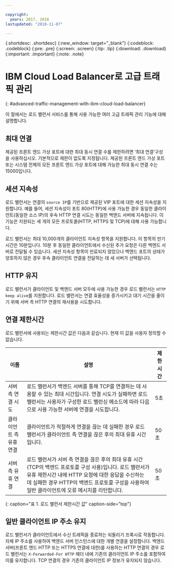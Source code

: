 ```yaml
---

copyright:
  years: 2017, 2018
lastupdated: "2018-11-07"

---
```


{:shortdesc: .shortdesc}
{:new_window: target="_blank"}
{:codeblock: .codeblock}
{:pre: .pre}
{:screen: .screen}
{:tip: .tip}
{:download: .download}
{:important: .important}
{:note: .note}

# IBM Cloud Load Balancer로 고급 트래픽 관리
{: #advanced-traffic-management-with-ibm-cloud-load-balancer}

이 절에서는 로드 밸런서 서비스를 통해 사용 가능한 여러 고급 트래픽 관리 기능에 대해 설명합니다.

## 최대 연결

제공된 프론트 엔드 가상 포트에 대한 최대 동시 연결 수를 제한하려면 ‘최대 연결’구성을 사용하십시오. 기본적으로 제한이 없도록 지정됩니다. 제공된 프론트 엔드 가상 포트 또는 시스템 전체의 모든 프론트 엔드 가상 포트에 대해 가능한 최대 동시 연결 수는 15000입니다.  

## 세션 지속성

로드 밸런서는 연결의 `source IP`를 기반으로 제공된 VIP 포트에 대한 세션 지속성을 지원합니다. 예를 들어, 세션 지속성이 포트 80(HTTP)에 사용 가능한 경우 동일한 클라이언트(동일한 소스 IP)의 후속 HTTP 연결 시도는 동일한 백엔드 서버에 지속됩니다. 이 기능은 지원되는 세 개의 모든 프로토콜(HTTP, HTTPS 및 TCP)에 대해 사용 가능합니다.

로드 밸런서는 최대 10,000개의 클라이언트 지속성 항목을 지원합니다. 이 항목의 만기 시간은 10분입니다. 10분 후 동일한 클라이언트에서 수신된 추가 요청은 다른 백엔드 서버로 전달될 수 있습니다. 세션 지속성 항목이 만료되지 않았으나 백엔드 포트의 상태가 양호하지 않은 경우 후속 클라이언트 연결을 전달하는 데 새 서버가 선택됩니다.  

## HTTP 유지
로드 밸런서가 클라이언트 및 백엔드 서버 모두에 사용 가능한 경우 로드 밸런서는 `HTTP keep alive`를 지원합니다. 로드 밸런서는 연결 효율성을 증가시키고 대기 시간을 줄이기 위해 서버 측 HTTP 연결의 재사용을 시도합니다.

## 연결 제한시간
로드 밸런서에 사용되는 제한시간 값은 다음과 같습니다. 현재 이 값을 사용자 정의할 수 없습니다.

|이름 |설명 |제한시간 |                                                                                              
| ------------------------------------------ | --------------------------------------------------- | ------------------- |
|서버 측 연결 시도    |로드 밸런서가 백엔드 서버를 통해 TCP를 연결하는 데 사용할 수 있는 최대 시간입니다. 연결 시도가 실패하면 로드 밸런서는 사용자가 구성한 로드 밸런싱 메소드에 따라 다음으로 사용 가능한 서버에 연결을 시도합니다. |5초   |
|클라이언트 측 유휴 연결  |클라이언트가 적절하게 연결을 끊는 데 실패한 경우 로드 밸런서가 클라이언트 측 연결을 끊은 후의 최대 유휴 시간입니다.|50초  |
|서버 측 유휴 연결 |로드 밸런서가 서버 측 연결을 끊은 후의 최대 유휴 시간(TCP의 백엔드 프로토콜 구성 사용)입니다. 로드 밸런서가 유휴 제한시간 내에 HTTP 요청에 대한 응답을 수신하는 데 실패한 경우 HTTP의 백엔드 프로토콜 구성을 사용하여 일반 클라이언트에 오류 메시지를 리턴합니다.                                |50초 |
{: caption="표 1. 로드 밸런서 제한시간 값" caption-side="top"} 

## 일반 클라이언트 IP 주소 유지 

로드 밸런서가 클라이언트에서 수신 트래픽을 종료하는 되돌리기 프록시로 작동합니다. 자체 IP 주소를 사용하여 백엔드 서버 인스턴스에 대한 개별 연결을 설정합니다. 백엔드 서버(프론트 엔드 HTTP 또는 HTTPS 연결에 대한)를 사용하는 HTTP 연결의 경우 로드 밸런서는 `X-Forwarded-For HTTP` 헤더 내에 기존의 클라이언트 IP 주소를 포함하여 이를 유지합니다. TCP 연결의 경우 기존의 클라이언트 IP 정보가 유지되지 않습니다.
